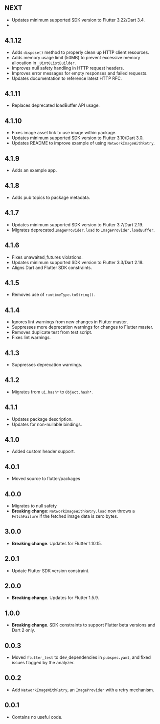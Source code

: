 ## NEXT

* Updates minimum supported SDK version to Flutter 3.22/Dart 3.4.
* 
## 4.1.12

* Adds `dispose()` method to properly clean up HTTP client resources.
* Adds memory usage limit (50MB) to prevent excessive memory allocation in `_Uint8ListBuilder`.
* Improves null safety handling in HTTP request headers.
* Improves error messages for empty responses and failed requests.
* Updates documentation to reference latest HTTP RFC.

## 4.1.11

* Replaces deprecated loadBuffer API usage.

## 4.1.10

* Fixes image asset link to use image within package.
* Updates minimum supported SDK version to Flutter 3.10/Dart 3.0.
* Updates README to improve example of using `NetworkImageWithRetry`.

## 4.1.9

* Adds an example app.

## 4.1.8

* Adds pub topics to package metadata.
## 4.1.7

* Updates minimum supported SDK version to Flutter 3.7/Dart 2.19.
* Migrates deprecated `ImageProvider.load` to `ImageProvider.loadBuffer`.

## 4.1.6

* Fixes unawaited_futures violations.
* Updates minimum supported SDK version to Flutter 3.3/Dart 2.18.
* Aligns Dart and Flutter SDK constraints.

## 4.1.5

* Removes use of `runtimeType.toString()`.

## 4.1.4

* Ignores lint warnings from new changes in Flutter master.
* Suppresses more deprecation warnings for changes to Flutter master.
* Removes duplicate test from test script.
* Fixes lint warnings.

## 4.1.3

* Suppresses deprecation warnings.

## 4.1.2

* Migrates from `ui.hash*` to `Object.hash*`.

## 4.1.1

* Updates package description.
* Updates for non-nullable bindings.

## 4.1.0

- Added custom header support.

## 4.0.1

- Moved source to flutter/packages

## 4.0.0

- Migrates to null safety
- **Breaking change**: `NetworkImageWithRetry.load` now throws a `FetchFailure` if the fetched image data is zero bytes.

## 3.0.0

* **Breaking change**. Updates for Flutter 1.10.15.

## 2.0.1

- Update Flutter SDK version constraint.

## 2.0.0

* **Breaking change**. Updates for Flutter 1.5.9.

## 1.0.0

* **Breaking change**. SDK constraints to support Flutter beta versions and Dart 2 only.

## 0.0.3

- Moved `flutter_test` to dev_dependencies in `pubspec.yaml`, and fixed issues
flagged by the analyzer.

## 0.0.2

- Add `NetworkImageWithRetry`, an `ImageProvider` with a retry mechanism.

## 0.0.1

- Contains no useful code.
